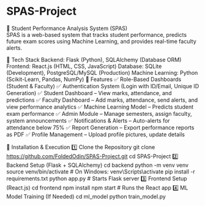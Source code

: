 # SPAS-Project
📌 Student Performance Analysis System (SPAS)    
SPAS is a web-based system that tracks student performance, predicts future exam scores using Machine Learning, and provides real-time faculty alerts.

🚀 Tech Stack
Backend: Flask (Python), SQLAlchemy (Database ORM)
Frontend: React.js (HTML, CSS, JavaScript)
Database: SQLite (Development), PostgreSQL/MySQL (Production)
Machine Learning: Python (Scikit-Learn, Pandas, NumPy)
📂 Features
✅ Role-Based Dashboards (Student & Faculty)
✅ Authentication System (Login with ID/Email, Unique ID Generation)
✅ Student Dashboard – View marks, attendance, and predictions
✅ Faculty Dashboard – Add marks, attendance, send alerts, and view performance analytics
✅ Machine Learning Model – Predicts student exam performance
✅ Admin Module – Manage semesters, assign faculty, system announcements
✅ Notifications & Alerts – Auto-alerts for attendance below 75%
✅ Report Generation – Export performance reports as PDF
✅ Profile Management – Upload profile pictures, update details

🔧 Installation & Execution
1️⃣ Clone the Repository
git clone https://github.com/FoldedOdin/SPAS-Project.git
cd SPAS-Project
2️⃣ Backend Setup (Flask + SQLAlchemy)
cd backend
python -m venv venv
source venv/bin/activate  # On Windows: venv\Scripts\activate
pip install -r requirements.txt
python app.py  # Starts Flask server
3️⃣ Frontend Setup (React.js)
cd frontend
npm install
npm start  # Runs the React app
4️⃣ ML Model Training (If Needed)
cd ml_model
python train_model.py 
